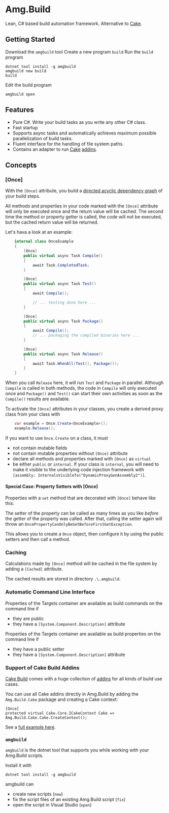 # Amg.Build

Lean, C# based build automation framework. Alternative to [Cake](https://cakebuild.net/).

## Getting Started

Download the `amgbuild` tool 
Create a new program `build` 
Run the `build` program 

````[cmd]
dotnet tool install -g amgbuild
amgbuild new build
build
````

Edit the build program 
````[cmd]
amgbuild open
````

## Features

* Pure C#. Write your build tasks as you write any other C# class.
* Fast startup
* Supports async tasks and automatically achieves maximum possible parallelization of build tasks.
* Fluent interface for the handling of file system paths.
* Contains an adapter to run [Cake](https://cakebuild.net/) [addins](https://cakebuild.net/addins/).

## Concepts

### [Once]

With the `[Once]` attribute, you build a [directed acyclic dependency graph](https://en.wikipedia.org/wiki/Directed_acyclic_graph) of your build steps.

All methods and properties in your code marked with the `[Once]` attribute will only be executed once and the return value will be cached. The second time the method or property getter is called, the code will not be executed, but the cached return value will be returned. 

Let's hava a look at an example:

````csharp
    internal class OnceExample
    {
        [Once]
        public virtual async Task Compile()
        {
            await Task.CompletedTask;
        }

        [Once]
        public virtual async Task Test()
        {
            await Compile();

            // ... testing done here ...
        }

        [Once]
        public virtual async Task Package()
        {
            await Compile();
            // ... packaging the compiled binaries here ...
        }

        [Once]
        public virtual async Task Release()
        {
            await Task.WhenAll(Test(), Package());
        }
    }
```` 

When you call `Release` here, it will run `Test` and `Package` in parallel. Although `Compile` is called in both methods, the code in `Compile` will only executed once and `Package()` and `Test()` can start their own activities as soon as the `Compile()` results are available.

To activate the `[Once]` attributes in your classes, you create a derived proxy class from your class with
````csharp
	var example = Once.Create<OnceExample>();
	example.Release();
````

If you want to use `Once.Create` on a class, it must
* not contain mutable fields
* not contain mutable properties without `[Once]` attribute
* declare all methods and properties marked with `[Once]` as `virtual`
* be either `public` or `internal`. If your class is `internal`, you will need to make it visible to the underlying code injection framework with `[assembly: InternalsVisibleTo("DynamicProxyGenAssembly2")]`.

#### Special Case: Property Setters with [Once]

Properties with a `set` method that are decorated with `[Once]` behave like this:

The setter of the property can be called as many times as you like *before* the getter of the property was called. After that, calling the setter again will throw an `OncePropertyCanOnlyBeSetBeforeFirstGetException`.

This allows you to create a `Once` object, then configure it by using the public setters and then call a method.

### Caching

Calculations made by `[Once]` method will be cached in the file system by adding a `[Cached]` attribute.

The cached results are stored in directory `.\.amgbuild`.

### Automatic Command Line Interface

Properties of the Targets container are available as build commands on the command line if
* they are public
* they have a `[System.Component.Description]` attribute

Properties of the Targets container are available as build properties on the command line if
* they have a public setter
* they have a `[System.Component.Description]` attribute

### Support of Cake Build Addins

[Cake Build](https://cakebuild.net/) comes with a huge collection of [addins](https://cakebuild.net/addins/) for all kinds of build use cases.

You can use all Cake addins directly in Amg.Build by adding the `Amg.Build.Cake` package and creating a Cake context:

````
[Once]
protected virtual Cake.Core.ICakeContext Cake => Amg.Build.Cake.Cake.CreateContext();
````

See a [full example here](src/hello/CakeAddinExample.cs).

### `amgbuild`

`amgbuild` is the dotnet tool that supports you while working with your Amg.Build scripts.

Install it with 
````[cmd]
dotnet tool install -g amgbuild
````

amgbuild can 
* create new scripts (`new`)
* fix the script files of an existing Amg.Build script (`fix`)
* open the script in Visual Studio (`open`)

